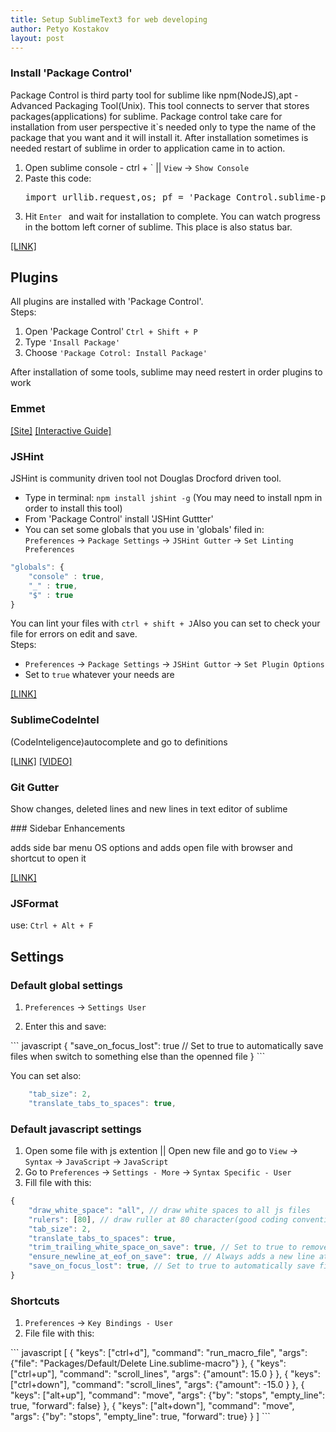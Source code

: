 ```yaml
---
title: Setup SublimeText3 for web developing
author: Petyo Kostakov
layout: post
---
```


<h3>Install 'Package Control'</h3>
<p>
	Package Control is third party tool for sublime like npm(NodeJS),apt - Advanced Packaging Tool(Unix). This tool connects to server that stores packages(applications) for sublime. Package control take care for installation from user perspective it`s needed only to type the name of the package that you want and it will install it. After installation sometimes is needed restart of sublime in order to application came in to action.
</p>
<ol>
	<li>Open sublime console - ctrl + ` ||  <code>View</code> ->  <code>Show Console</code></li>
	<li>Paste this code:<pre>import urllib.request,os; pf = 'Package Control.sublime-package'; ipp = sublime.installed_packages_path(); urllib.request.install_opener( urllib.request.build_opener( urllib.request.ProxyHandler()) ); open(os.path.join(ipp, pf), 'wb').write(urllib.request.urlopen( 'http://sublime.wbond.net/' + pf.replace(' ','%20')).read())</pre></li>
	<li>Hit  <code>Enter </code> and wait for installation to complete. You can watch progress in the bottom left corner of sublime. This place is also status bar.</li>
</ol>
<a href="https://sublime.wbond.net/"><span class="link-tab">[LINK]</span></a>

<h2>Plugins</h2>
<p>All plugins are installed with 'Package Control'.<br> Steps:</p>
<ol>
	<li>Open 'Package Control' <code>Ctrl + Shift + P</code></li>
	<li>Type <code>'Insall Package'</code></li>
	<li>Choose <code>'Package Cotrol: Install Package'</code></li>
</ol>
<p>After installation of some tools, sublime may need restert in order plugins to work</p>

<h3>Emmet</h3>
<a href="http://emmet.io/"><span class="link-tab">[Site]</span></a>
<a href="http://scotch.io/bar-talk/write-html-crazy-fast-with-emmet-an-interactive-guide"><span class="link-tab">[Interactive Guide]</span></a>
<h3>JSHint</h3>
<p>JSHint is community driven tool not Douglas Drocford driven tool.</p>

<ul>
	<li>Type in terminal: <code>npm install jshint -g</code> (You may need to install npm in order to install this tool)</li>
	<li>From 'Package Control' install 'JSHint Guttter'</li>
	<li>
		You can set some globals that you use in 'globals' filed in:<br>
		<code>Preferences</code> -> <code>Package Settings</code> -> <code>JSHint Gutter</code> -> <code>Set Linting Preferences</code>
	</li>
</ul>

``` javascript
"globals": {
	"console" : true,
	"_" : true,
	"$" : true
}
```

<p>You can lint your files with <code>ctrl + shift + J</code>Also you can set to check your file for errors on edit and save. <br> Steps:</p>
<ul>
	<li><code>Preferences</code> -> <code>Package Settings</code> -> <code>JSHint Guttor</code> -> <code>Set Plugin Options</code></li>
	<li>Set to <code>true</code> whatever your needs are</li>
</ul>

<a href="https://github.com/victorporof/Sublime-JSHint"><span class="link-tab">[LINK]</span></a>

<h3>SublimeCodeIntel</h3>
<p>(CodeInteligence)autocomplete and go to definitions</p>
<a href="https://github.com/SublimeCodeIntel/SublimeCodeIntel"><span class="link-tab">[LINK]</span></a>
<a href="https://www.youtube.com/watch?v=GK9zaSj1C4M"><span class="link-tab">[VIDEO]</span></a>

<h3>Git Gutter</h3>
<p>Show changes, deleted lines and new lines in text editor of sublime</p>
### Sidebar Enhancements 

adds side bar menu OS options and adds open file with browser and shortcut to open it

[[LINK]](https://github.com/titoBouzout/SideBarEnhancements)

### JSFormat

use: <code>Ctrl + Alt + F</code>

<h2>Settings</h2>
<h3>Default global settings</h3>
<ol>
	<li><code>Preferences</code> -> <code>Settings User</code></li>
	<li>
		<p>Enter this and save:</p>
	</li>
</ol>
``` javascript
{
	"save_on_focus_lost": true // Set to true to automatically save files when switch to something else than the openned file
}
```
<p>You can set also:</p>

``` javascript
	"tab_size": 2,
	"translate_tabs_to_spaces": true,
```

<h3>Default javascript settings</h3>
<ol>
	<li>
		Open some file with js extention || Open new file and go to <code>View</code> -> <code>Syntax</code> -> <code>JavaScript</code> -> <code>JavaScript</code>
	</li>
	<li>
		Go to <code>Preferences</code> -> <code>Settings - More</code> -> <code>Syntax Specific - User</code>
	</li>
	<li>Fill file with this:</li>
</ol>

``` javascript
{
    "draw_white_space": "all", // draw white spaces to all js files
    "rulers": [80], // draw ruller at 80 character(good coding convention)
    "tab_size": 2,
    "translate_tabs_to_spaces": true,
    "trim_trailing_white_space_on_save": true, // Set to true to remove white space on save.
    "ensure_newline_at_eof_on_save": true, // Always adds a new line at the end of the file if not present when saving.
    "save_on_focus_lost": true, // Set to true to automatically save files when switching to a different file or application
}
```

### Shortcuts
<ol>
	<li><code>Preferences</code> -> <code>Key Bindings - User</code></li>
	<li>File file with this:</li>
</ol>
``` javascript
[
	{ "keys": ["ctrl+d"], "command": "run_macro_file", "args": {"file": "Packages/Default/Delete Line.sublime-macro"} },
	{ "keys": ["ctrl+up"], "command": "scroll_lines", "args": {"amount": 15.0 } },
	{ "keys": ["ctrl+down"], "command": "scroll_lines", "args": {"amount": -15.0 } },
	{ "keys": ["alt+up"], "command": "move", "args": {"by": "stops", "empty_line": true, "forward": false} },
	{ "keys": ["alt+down"], "command": "move", "args": {"by": "stops", "empty_line": true, "forward": true} }
]
```
<!---
<h3>Dot file</h3>
<p>Sublime Text 2 stores settings, themes, and plugins in the ~/Library/Application Support/Sublime Text 2 directory in three separate folders:</p>
<ul>
	<li>Installed Packages</li>
	<li>Packages</li>
	<li>Pristine Packages</li>
</ul>
-->
